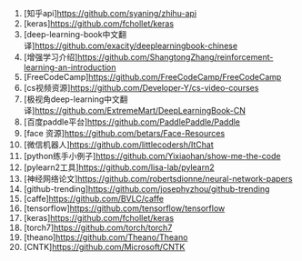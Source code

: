 1.  [知乎api]<https://github.com/syaning/zhihu-api>
2.  [keras]<https://github.com/fchollet/keras>
3.  [deep-learning-book中文翻译]<https://github.com/exacity/deeplearningbook-chinese>
4.  [增强学习介绍]<https://github.com/ShangtongZhang/reinforcement-learning-an-introduction>
5.  [FreeCodeCamp]<https://github.com/FreeCodeCamp/FreeCodeCamp>
6.  [cs视频资源]<https://github.com/Developer-Y/cs-video-courses>
7.  [极视角deep-learning中文翻译]<https://github.com/ExtremeMart/DeepLearningBook-CN>
8.  [百度paddle平台]<https://github.com/PaddlePaddle/Paddle>
9.  [face 资源]<https://github.com/betars/Face-Resources>
10. [微信机器人]<https://github.com/littlecodersh/ItChat>
11. [python练手小例子]<https://github.com/Yixiaohan/show-me-the-code>
12. [pylearn2工具]<https://github.com/lisa-lab/pylearn2>
13. [神经网络论文]<https://github.com/robertsdionne/neural-network-papers>
14. [github-trending]<https://github.com/josephyzhou/github-trending>
15. [caffe]<https://github.com/BVLC/caffe>
16. [tensorflow]<https://github.com/tensorflow/tensorflow>
17. [keras]<https://github.com/fchollet/keras>
18. [torch7]<https://github.com/torch/torch7>
19. [theano]<https://github.com/Theano/Theano>
20. [CNTK]<https://github.com/Microsoft/CNTK>
